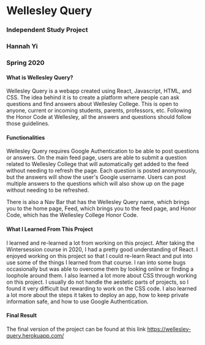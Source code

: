 # Wellesley Query

### Independent Study Project 
### Hannah Yi
### Spring 2020

#### What is Wellesley Query?

Wellesley Query is a webapp created using React, Javascript, HTML, and CSS. The idea behind it is to create a platform where people can ask questions and find answers about Wellesley College. This is open to anyone, current or incoming students, parents, professors, etc. Following the Honor Code at Wellesley, all the answers and questions should follow those guidelines.

#### Functionalities

Wellesley Query requires Google Authentication to be able to post questions or answers. On the main feed page, users are able to submit a question related to Wellesley College that will automatically get added to the feed without needing to refresh the page. Each question is posted anonymously, but the answers will show the user's Google username. Users can post multiple answers to the questions which will also show up on the page without needing to be refreshed. 

There is also a Nav Bar that has the Wellesley Query name, which brings you to the home page, Feed, which brings you to the feed page, and Honor Code, which has the Wellesley College Honor Code.

#### What I Learned From This Project

I learned and re-learned a lot from working on this project. After taking the Wintersession course in 2020, I had a pretty good understanding of React. I enjoyed working on this project so that I could re-learn React and put into use some of the things I learned from that course. I ran into some bugs occasionally but was able to overcome them by looking online or finding a loophole around them. I also learned a lot more about CSS through working on this project. I usually do not handle the aestetic parts of projects, so I found it very difficult but rewarding to work on the CSS code. I also learned a lot more about the steps it takes to deploy an app, how to keep private information safe, and how to use Google Authentication.

#### Final Result

The final version of the project can be found at this link https://wellesley-query.herokuapp.com/ 
